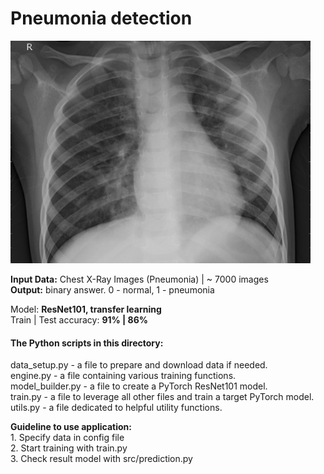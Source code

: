 # Pneumonia detection
<img src="https://github.com/mikkiRT/Computer_Vision/blob/main/pneumonia_detection/sample_pneumonia.jpeg?raw=true" width="480">

**Input Data:** Chest X-Ray Images (Pneumonia) | ~ 7000 images
<br />**Output:** binary answer. 0 - normal, 1 - pneumonia

Model: **ResNet101, transfer learning**
<br />Train | Test accuracy: **91% | 86%**

#### The Python scripts in this directory:
data_setup.py - a file to prepare and download data if needed.
<br />engine.py - a file containing various training functions.
<br />model_builder.py - a file to create a PyTorch ResNet101 model.
<br />train.py - a file to leverage all other files and train a target PyTorch model.
<br />utils.py - a file dedicated to helpful utility functions.

**Guideline to use application:**
<br />1. Specify data in config file
<br />2. Start training with train.py
<br />3. Check result model with src/prediction.py

